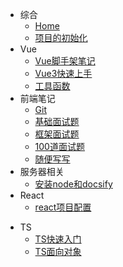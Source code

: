 * 综合
    * [Home](/)
    * [项目的初始化](/md/项目的初始化.md)
* Vue
    * [Vue脚手架笔记](md/Vue脚手架笔记.md)
    * [Vue3快速上手](md/vue3快速上手.md)
    * [工具函数](md/工具函数.md)
* 前端笔记
    * [Git](md/git.md)
    * [基础面试题](md/基础面试题.md)
    * [框架面试题](md/框架面试题.md)
    * [100道面试题](md/100道面试题,md)
    * [随便写写](md/随便写写吧.md)
* 服务器相关
    * [安装node和docsify](md/node和docsify的安装.md)
* React
    - [react项目配置](md/react项目配置.md)

- TS
  - [TS快速入门](md/TS快速入门.md)
  - [TS面向对象](md/TS面向对象.md)
